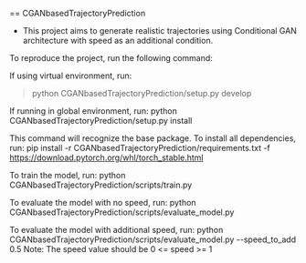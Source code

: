 == CGANbasedTrajectoryPrediction

* This project aims to generate realistic trajectories using Conditional GAN architecture with speed as an additional condition.

To reproduce the project, run the following command:

If using virtual environment, run:
> python CGANbasedTrajectoryPrediction/setup.py develop

If running in global environment, run:
python CGANbasedTrajectoryPrediction/setup.py install

This command will recognize the base package. To install all dependencies, run:
pip install -r CGANbasedTrajectoryPrediction/requirements.txt -f https://download.pytorch.org/whl/torch_stable.html

To train the model, run:
python CGANbasedTrajectoryPrediction/scripts/train.py

To evaluate the model with no speed, run:
python CGANbasedTrajectoryPrediction/scripts/evaluate_model.py

To evaluate the model with additional speed, run:
python CGANbasedTrajectoryPrediction/scripts/evaluate_model.py --speed_to_add 0.5
Note: The speed value should be 0 <= speed >= 1